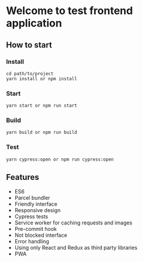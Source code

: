 # Welcome to test frontend application

## How to start

### Install
```
cd path/to/project
yarn install or npm install
```

### Start

```
yarn start or npm run start
```

### Build
```
yarn build or npm run build
```

### Test
```
yarn cypress:open or npm run cypress:open
```

## Features

* ES6
* Parcel bundler
* Friendly interface
* Responsive design
* Cypress tests
* Service worker for caching requests and images
* Pre-commit hook
* Not blocked interface
* Error handling
* Using only React and Redux as third party libraries
* PWA

